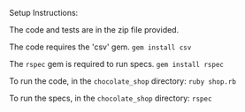 
Setup Instructions:

The code and tests are in the zip file provided.

The code requires the 'csv' gem.
`gem install csv`

The `rspec` gem is required to run specs.
`gem install rspec`

To run the code, in the `chocolate_shop` directory:
`ruby shop.rb`

To run the specs, in the `chocolate_shop` directory:
`rspec`
